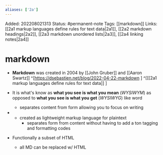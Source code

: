 ```yaml
---
aliases: ['2a']
---
```

Added: 202208021313
Status: #permanent-note 
Tags: [[markdown]]
Links: [[2a1 markup languages define rules for text data|2a1]], [[2a2 markdown headings|2a2]], [[2a3 markdown unordered lists|2a3]], [[2a4 linking notes|2a4]]

# markdown
- **Markdown** was created in 2004 by [[John Gruber]] and [[Aaron Swartz]]  ^[https://dsebastien.net/blog/2022-04-22-markdown ] ^[[[2a1 markup languages define rules for text data]] ]

- It is what's know as **what you see is what you mean** (*WYSIWYM*) as opposed to **what you see is what you get** (*WYSIWYG*) like word
	- separates content from form allowing you to focus on writing
- - created as lightweight markup language for plaintext
	- separates form from content without having to add a ton tagging and formatting codes
- Functionally a subset of HTML
	- all MD can be replaced w/ HTML
